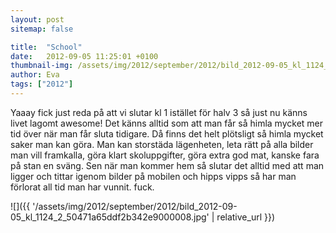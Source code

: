 ```yaml
---
layout: post
sitemap: false

title:  "School"
date:   2012-09-05 11:25:01 +0100
thumbnail-img: /assets/img/2012/september/2012/bild_2012-09-05_kl_1124_2_50471a65ddf2b342e9000008.jpg
author: Eva
tags: ["2012"]
---
```


Yaaay fick just reda på att vi slutar kl 1 istället för halv 3 så just nu känns livet lagomt awesome! Det känns alltid som att man får så himla mycket mer tid över när man får sluta tidigare. Då finns det helt plötsligt så himla mycket saker man kan göra. Man kan storstäda lägenheten, leta rätt på alla bilder man vill framkalla, göra klart skoluppgifter, göra extra god mat, kanske fara på stan en sväng. Sen när man kommer hem så slutar det alltid med att man ligger och tittar igenom bilder på mobilen och hipps vipps så har man förlorat all tid man har vunnit. fuck.

![]({{ '/assets/img/2012/september/2012/bild_2012-09-05_kl_1124_2_50471a65ddf2b342e9000008.jpg'  | relative_url }})

